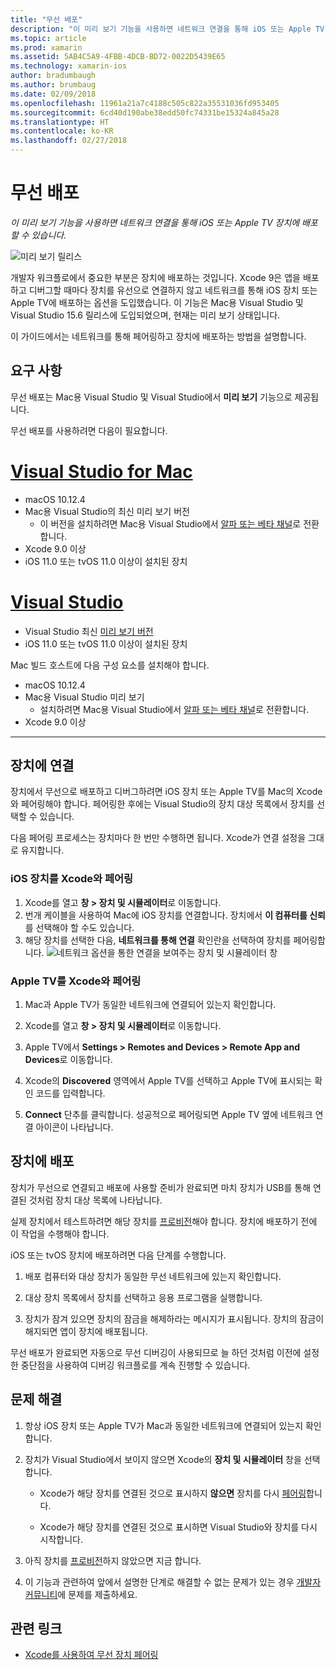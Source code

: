 ```yaml
---
title: "무선 배포"
description: "이 미리 보기 기능을 사용하면 네트워크 연결을 통해 iOS 또는 Apple TV 장치에 배포할 수 있습니다."
ms.topic: article
ms.prod: xamarin
ms.assetid: 5AB4C5A9-4FBB-4DCB-BD72-0022D5439E65
ms.technology: xamarin-ios
author: bradumbaugh
ms.author: brumbaug
ms.date: 02/09/2018
ms.openlocfilehash: 11961a21a7c4188c505c822a35531036fd953405
ms.sourcegitcommit: 6cd40d190abe38edd50fc74331be15324a845a28
ms.translationtype: HT
ms.contentlocale: ko-KR
ms.lasthandoff: 02/27/2018
---
```

# <a name="wireless-deployment"></a>무선 배포

_이 미리 보기 기능을 사용하면 네트워크 연결을 통해 iOS 또는 Apple TV 장치에 배포할 수 있습니다._

![미리 보기 릴리스](~/media/shared/preview.png)

개발자 워크플로에서 중요한 부분은 장치에 배포하는 것입니다. Xcode 9은 앱을 배포하고 디버그할 때마다 장치를 유선으로 연결하지 않고 네트워크를 통해 iOS 장치 또는 Apple TV에 배포하는 옵션을 도입했습니다. 이 기능은 Mac용 Visual Studio 및 Visual Studio 15.6 릴리스에 도입되었으며, 현재는 미리 보기 상태입니다.

이 가이드에서는 네트워크를 통해 페어링하고 장치에 배포하는 방법을 설명합니다.

## <a name="requirements"></a>요구 사항

무선 배포는 Mac용 Visual Studio 및 Visual Studio에서 **미리 보기** 기능으로 제공됩니다.


무선 배포를 사용하려면 다음이 필요합니다.

# <a name="visual-studio-for-mactabvsmac"></a>[Visual Studio for Mac](#tab/vsmac)

- macOS 10.12.4
- Mac용 Visual Studio의 최신 미리 보기 버전 
    - 이 버전을 설치하려면 Mac용 Visual Studio에서 [알파 또는 베타 채널](https://docs.microsoft.com/en-us/visualstudio/mac/update)로 전환합니다.
- Xcode 9.0 이상
- iOS 11.0 또는 tvOS 11.0 이상이 설치된 장치

# <a name="visual-studiotabvswin"></a>[Visual Studio](#tab/vswin)

- Visual Studio 최신 [미리 보기 버전](https://www.visualstudio.com/vs/preview/)
- iOS 11.0 또는 tvOS 11.0 이상이 설치된 장치

Mac 빌드 호스트에 다음 구성 요소를 설치해야 합니다.

- macOS 10.12.4
- Mac용 Visual Studio 미리 보기
    - 설치하려면 Mac용 Visual Studio에서 [알파 또는 베타 채널](https://docs.microsoft.com/en-us/visualstudio/mac/update)로 전환합니다.
- Xcode 9.0 이상

-----

## <a name="connecting-a-device"></a>장치에 연결

장치에서 무선으로 배포하고 디버그하려면 iOS 장치 또는 Apple TV를 Mac의 Xcode와 페어링해야 합니다. 페어링한 후에는 Visual Studio의 장치 대상 목록에서 장치를 선택할 수 있습니다. 

다음 페어링 프로세스는 장치마다 한 번만 수행하면 됩니다. Xcode가 연결 설정을 그대로 유지합니다.

<a name="pair" />

### <a name="pairing-an-ios-device-with-xcode"></a>iOS 장치를 Xcode와 페어링

1. Xcode를 열고 **창 > 장치 및 시뮬레이터**로 이동합니다.
2. 번개 케이블을 사용하여 Mac에 iOS 장치를 연결합니다. 장치에서 **이 컴퓨터를 신뢰**를 선택해야 할 수도 있습니다.
3. 해당 장치를 선택한 다음, **네트워크를 통해 연결** 확인란을 선택하여 장치를 페어링합니다. ![네트워크 옵션을 통한 연결을 보여주는 장치 및 시뮬레이터 창](wireless-deployment-images/image2.png)

### <a name="pairing-an-apple-tv-with-xcode"></a>Apple TV를 Xcode와 페어링

1. Mac과 Apple TV가 동일한 네트워크에 연결되어 있는지 확인합니다.

2. Xcode를 열고 **창 > 장치 및 시뮬레이터**로 이동합니다.

3. Apple TV에서 **Settings > Remotes and Devices > Remote App and Devices**로 이동합니다.

4. Xcode의 **Discovered** 영역에서 Apple TV를 선택하고 Apple TV에 표시되는 확인 코드를 입력합니다.

5. **Connect** 단추를 클릭합니다. 성공적으로 페어링되면 Apple TV 옆에 네트워크 연결 아이콘이 나타납니다.

## <a name="deploy-to-a-device"></a>장치에 배포

장치가 무선으로 연결되고 배포에 사용할 준비가 완료되면 마치 장치가 USB를 통해 연결된 것처럼 장치 대상 목록에 나타납니다.

실제 장치에서 테스트하려면 해당 장치를 [프로비전](~/ios/get-started/installation/device-provisioning/index.md)해야 합니다. 장치에 배포하기 전에 이 작업을 수행해야 합니다. 

iOS 또는 tvOS 장치에 배포하려면 다음 단계를 수행합니다.

1. 배포 컴퓨터와 대상 장치가 동일한 무선 네트워크에 있는지 확인합니다. 

2. 대상 장치 목록에서 장치를 선택하고 응용 프로그램을 실행합니다.

2. 장치가 잠겨 있으면 장치의 잠금을 해제하라는 메시지가 표시됩니다. 장치의 잠금이 해지되면 앱이 장치에 배포됩니다.

무선 배포가 완료되면 자동으로 무선 디버깅이 사용되므로 늘 하던 것처럼 이전에 설정한 중단점을 사용하여 디버깅 워크플로를 계속 진행할 수 있습니다.

## <a name="troubleshooting"></a>문제 해결

1. 항상 iOS 장치 또는 Apple TV가 Mac과 동일한 네트워크에 연결되어 있는지 확인합니다.

2. 장치가 Visual Studio에서 보이지 않으면 Xcode의 **장치 및 시뮬레이터** 창을 선택합니다. 

    * Xcode가 해당 장치를 연결된 것으로 표시하지 **않으면** 장치를 다시 [페어링](#pair)합니다.

    * Xcode가 해당 장치를 연결된 것으로 표시하면 Visual Studio와 장치를 다시 시작합니다.

3. 아직 장치를 [프로비전](~/ios/get-started/installation/device-provisioning/index.md)하지 않았으면 지금 합니다.

4. 이 기능과 관련하여 앞에서 설명한 단계로 해결할 수 없는 문제가 있는 경우 [개발자 커뮤니티](https://developercommunity.visualstudio.com/spaces/41/index.html)에 문제를 제출하세요.

## <a name="related-links"></a>관련 링크

- [Xcode를 사용하여 무선 장치 페어링](https://help.apple.com/xcode/mac/9.0/index.html?localePath=en.lproj#/devbc48d1bad)
